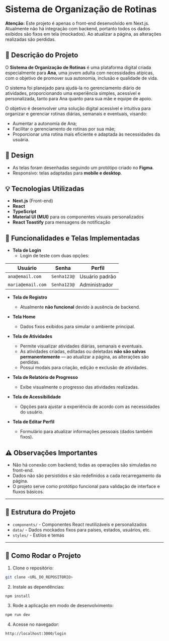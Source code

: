 # Sistema de Organização de Rotinas

**Atenção:** Este projeto é apenas o front-end desenvolvido em Next.js.  
Atualmente não há integração com backend, portanto todos os dados exibidos são fixos em tela (mockados). Ao atualizar a página, as alterações realizadas são perdidas.

## 📝 Descrição do Projeto

O **Sistema de Organização de Rotinas** é uma plataforma digital criada especialmente para **Ana**, uma jovem adulta com necessidades atípicas, com o objetivo de promover sua autonomia, inclusão e qualidade de vida.

O sistema foi planejado para ajudá-la no gerenciamento diário de atividades, proporcionando uma experiência simples, acessível e personalizada, tanto para Ana quanto para sua mãe e equipe de apoio.

O objetivo é desenvolver uma solução digital acessível e intuitiva para organizar e gerenciar rotinas diárias, semanais e eventuais, visando:

- Aumentar a autonomia de Ana;
- Facilitar o gerenciamento de rotinas por sua mãe;
- Proporcionar uma rotina mais eficiente e adaptada às necessidades da usuária.

## 🎨 Design

- As telas foram desenhadas seguindo um protótipo criado no **Figma**.
- Responsivo: telas adaptadas para **mobile e desktop**.

## 💡 Tecnologias Utilizadas

- **Next.js** (Front-end)
- **React**
- **TypeScript**
- **Material UI (MUI)** para os componentes visuais personalizados
- **React Toastify** para mensagens de notificação

## 👀 Funcionalidades e Telas Implementadas

- **Tela de Login**  
  - Login de teste com duas opções:

| Usuário           | Senha | Perfil         |
| ----------------- | ----- | -------------- |
| `ana@email.com`   | `Senha123@` | Usuário padrão |
| `maria@email.com` | `Senha123@` | Administrador  |

- **Tela de Registro**  
  - Atualmente **não funcional** devido à ausência de backend.

- **Tela Home**  
  - Dados fixos exibidos para simular o ambiente principal.

- **Tela de Atividades**  
  - Permite visualizar atividades diárias, semanais e eventuais.
  - As atividades criadas, editadas ou deletadas **não são salvas permanentemente** — ao atualizar a página, as alterações são perdidas.
  - Possui modais para criação, edição e exclusão de atividades.

- **Tela de Relatório de Progresso**  
  - Exibe visualmente o progresso das atividades realizadas.

- **Tela de Acessibilidade**  
  - Opções para ajustar a experiência de acordo com as necessidades do usuário.

- **Tela de Editar Perfil**  
  - Formulário para atualizar informações pessoais (dados também fixos).


## ⚠️ Observações Importantes

- Não há conexão com backend; todas as operações são simuladas no front-end.
- Dados não são persistidos e são redefinidos a cada recarregamento da página.
- O projeto serve como protótipo funcional para validação de interface e fluxos básicos.

---

## 📁 Estrutura do Projeto

- `components/` - Componentes React reutilizáveis e personalizados
- `data/` - Dados mockados fixos para países, estados, usuários, etc.
- `styles/` - Estilos e temas

---

## 🚀 Como Rodar o Projeto

1. Clone o repositório:
```bash
git clone <URL_DO_REPOSITORIO>
```

2. Instale as dependências:
```bash
npm install
```

3. Rode a aplicação em modo de desenvolvimento:
```bash
npm run dev
```

4. Acesse no navegador:
```bash
http://localhost:3000/login
```



